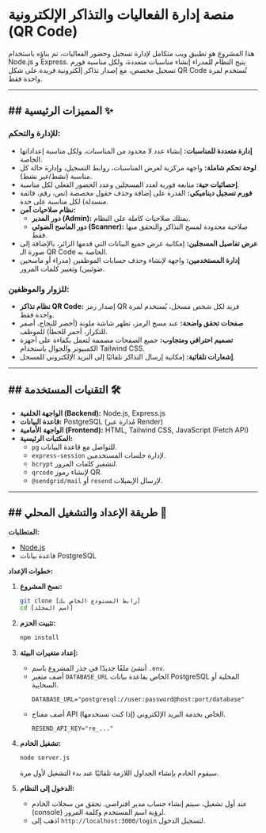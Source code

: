 # منصة إدارة الفعاليات والتذاكر الإلكترونية (QR Code)

هذا المشروع هو تطبيق ويب متكامل لإدارة تسجيل وحضور الفعاليات، تم بناؤه باستخدام Node.js و Express. يتيح النظام للمدراء إنشاء مناسبات متعددة، ولكل مناسبة فورم تسجيل مخصص، مع إصدار تذاكر إلكترونية فريدة على شكل QR Code تُستخدم لمرة واحدة فقط.



---
## ## المميزات الرئيسية ✨

### **للإدارة والتحكم:**
* **إدارة متعددة للمناسبات:** إنشاء عدد لا محدود من المناسبات، ولكل مناسبة إعداداتها الخاصة.
* **لوحة تحكم شاملة:** واجهة مركزية لعرض المناسبات، روابط التسجيل، وإدارة حالة كل مناسبة (نشط/غير نشط).
* **إحصائيات حية:** متابعة فورية لعدد المسجلين وعدد الحضور الفعلي لكل مناسبة.
* **فورم تسجيل ديناميكي:** القدرة على إضافة وحذف حقول مخصصة (نص، رقم، قائمة منسدلة) لكل مناسبة على حدة.
* **نظام صلاحيات آمن:**
    * **دور المدير (Admin):** يمتلك صلاحيات كاملة على النظام.
    * **دور الماسح الضوئي (Scanner):** صلاحية محدودة لمسح التذاكر والتحقق منها فقط.
* **عرض تفاصيل المسجلين:** إمكانية عرض جميع البيانات التي قدمها الزائر، بالإضافة إلى صورة الـ QR Code الخاصة به.
* **إدارة المستخدمين:** واجهة لإنشاء وحذف حسابات الموظفين (مدراء أو ماسحين ضوئيين) وتغيير كلمات المرور.

### **للزوار والموظفين:**
* **نظام تذاكر QR Code:** إصدار رمز QR فريد لكل شخص مسجل، يُستخدم لمرة واحدة فقط.
* **صفحات تحقق واضحة:** عند مسح الرمز، تظهر شاشة ملونة (أخضر للنجاح، أصفر للتكرار، أحمر للخطأ) للموظف.
* **تصميم احترافي ومتجاوب:** جميع الصفحات مصممة لتعمل بكفاءة على أجهزة الكمبيوتر والجوال باستخدام Tailwind CSS.
* **إشعارات تلقائية:** إمكانية إرسال التذاكر تلقائيًا إلى البريد الإلكتروني للمسجل.

---
## ## التقنيات المستخدمة 🛠️
* **الواجهة الخلفية (Backend):** Node.js, Express.js
* **قاعدة البيانات:** PostgreSQL (مُدارة عبر Render)
* **الواجهة الأمامية (Frontend):** HTML, Tailwind CSS, JavaScript (Fetch API)
* **المكتبات الرئيسية:**
    * `pg` للتواصل مع قاعدة البيانات.
    * `express-session` لإدارة جلسات المستخدمين.
    * `bcrypt` لتشفير كلمات المرور.
    * `qrcode` لإنشاء رموز QR.
    * `@sendgrid/mail` أو `resend` لإرسال الإيميلات.

---
## ## طريقة الإعداد والتشغيل المحلي 🚀

**المتطلبات:**
* [Node.js](https://nodejs.org/)
* قاعدة بيانات PostgreSQL

**خطوات الإعداد:**

1.  **نسخ المشروع:**
    ```bash
    git clone [رابط المستودع الخاص بك]
    cd [اسم المجلد]
    ```

2.  **تثبيت الحزم:**
    ```bash
    npm install
    ```

3.  **إعداد متغيرات البيئة:**
    * أنشئ ملفًا جديدًا في جذر المشروع باسم `.env`.
    * أضف متغير `DATABASE_URL` الخاص بقاعدة بيانات PostgreSQL المحلية أو السحابية.
        ```
        DATABASE_URL="postgresql://user:password@host:port/database"
        ```
    * أضف مفتاح API الخاص بخدمة البريد الإلكتروني (إذا كنت تستخدمها).
        ```
        RESEND_API_KEY="re_..."
        ```

4.  **تشغيل الخادم:**
    ```bash
    node server.js
    ```
    سيقوم الخادم بإنشاء الجداول اللازمة تلقائيًا عند بدء التشغيل لأول مرة.

5.  **الدخول إلى النظام:**
    * عند أول تشغيل، سيتم إنشاء حساب مدير افتراضي. تحقق من سجلات الخادم (console) لرؤية اسم المستخدم وكلمة المرور.
    * اذهب إلى `http://localhost:3000/login` لتسجيل الدخول.